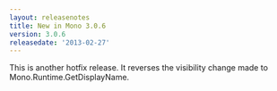 ```yaml
---
layout: releasenotes
title: New in Mono 3.0.6
version: 3.0.6
releasedate: '2013-02-27'
---
```


This is another hotfix release. It reverses the visibility change made to Mono.Runtime.GetDisplayName.
